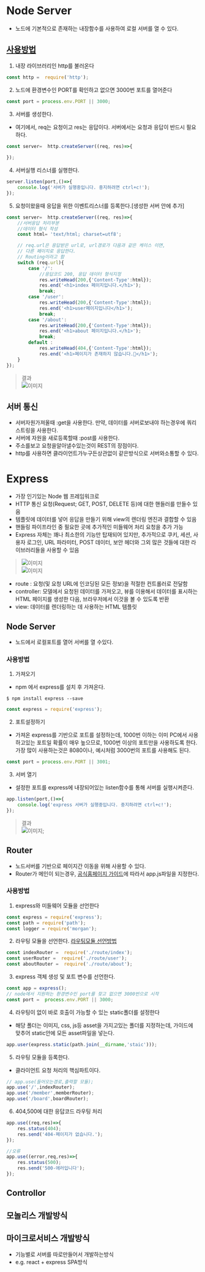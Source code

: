 # Node Server
* 노드에 기본적으로 존재하는 내장함수를 사용하여 로컬 서버를 열 수 있다.
## [사용방법](/server01.js)
1. 내장 라이브러리인 http를 불러온다 
```javascript
const http =  require('http');
```
2. 노드에 환경변수인 PORT를 확인하고 없으면 3000번 포트를 열어준다
```javascript
const port = process.env.PORT || 3000;
```

3. 서버를 생성한다.
* 여기에서, req는 요청이고 res는 응답이다. 서버에서는 요청과 응답이 반드시 필요하다. 
```javascript
const server=  http.createServer((req, res)=>{
    
});
```

4. 서버실행 리스너를 실행한다.
```javascript
server.listen(port,()=>{
    console.log('서버가 실행중입니다. 중지하려면 ctrl+c!');
});
```

5. 요청이왔을때 응답을 위한 이벤트리스너를 등록한다.[생성한 서버 안에 추가]
```javascript
const server=  http.createServer((req, res)=>{
    //서버응답 처리부분
    //데이터 형식 작성
    const html= 'text/html; charset=utf8';

    // req.url은 응답받은 url로, url경로가 다음과 같은 케이스 이면,
    // 다른 페이지로 응답한다.
    // Routing이라고 함
    switch (req.url){
        case '/':
            //응답코드 200, 응답 데이터 형식지정
            res.writeHead(200,{'Content-Type':html});
            res.end('<h1>index 페이지입니다.</h1>');
            break;
        case '/user':
            res.writeHead(200,{'Content-Type':html});
            res.end('<h1>user페이지입니다</h1>');
            break;
        case '/about':
            res.writeHead(200,{'Content-Type':html});
            res.end('<h1>about 페이지입니다.</h1>');
            break;
        default :
            res.writeHead(404,{'Content-Type':html});
            res.end('<h1>페이지가 존재하지 않습니다.🙏</h1>');
    }
});

```
> 결과<br>
> ![이미지](./static/img/result0216005.png) <br>

## 서버 통신
* 서버자원가져올때 :get을 사용한다. 만약, 데이터를 서버로보내야 하는경우에 쿼리스트링을 사용한다.
* 서버에 자원을 새로등록할때 :post를 사용한다.
* 주소를보고 요청을알아낼수있는것이 REST의 장점이다.
* http를 사용하면 클라이언트가누구든상관없이 같은방식으로 서버와소통할 수 있다.

# Express
* 가장 인기있는 Node 웹 프레임워크로
*  HTTP 통신 요청(Request; GET, POST, DELETE 등)에 대한 핸들러를 만들수 있음
*  템플릿에 데이터를 넣어 응답을 만들기 위해 view의 렌더링 엔진과 결합할 수 있음
*  핸들링 파이프라인 중 필요한 곳에 추가적인 미들웨어 처리 요청을 추가 가능
*  Express 자체는 꽤나 최소한의 기능만 탑재되어 있지만, 추가적으로 쿠키, 세션, 사용자 로그인, URL 파라미터, POST 데이터, 보안 헤더와 그외 많은 것들에 대한 라이브러리들을 사용할 수 있음
> ![이미지](./static/img/result0216002.png) <br>
> ![이미지](./static/img/result0216003.png)
*  route : 요청(및 요청 URL에 인코딩된 모든 정보)을 적절한 컨트롤러로 전달함
* controller: 모델에서 요청된 데이터를 가져오고, 뷰를 이용해서 데이터를 표시하는 HTML 페이지를 생성한 다음, 브라우저에서 이것을 볼 수 있도록 반환
* view: 데이터를 렌더링하는 데 사용하는 HTML 템플릿

## Node Server
* 노드에서 로컬포트를 열어 서버를 열 수있다.
### 사용방법 
1. 가져오기
* npm 에서 express를 설치 후 가져온다.
```text
$ npm install express --save
```
```javascript
const express = require('express');
```

2. 포트설정하기
* 가져온 express를 기반으로 포트를 설정하는데, 1000번 이하는 이미 PC에서 사용하고있는 포트일 확률이 매우 높으므로, 1000번 이상의 포트만을 사용하도록 한다. 가장 많이 사용하는것은 8080이나, 예시처럼 3000번의 포트를 사용해도 된다.
```javascript
const port = process.env.PORT || 3001;
```

3. 서버 열기 
* 설정한 포트를 express에 내장되어있는 listen함수를 통해 서버를 실행시켜준다.
```javascript
app.listen(port,()=>{
    console.log('express 서버가 실행중입니다. 중지하려면 ctrl+c!');
});
```
>결과<br>
> ![이미지](./static/img/result0216001.png);

## Router
* 노드서버를 기반으로 페이지간 이동을 위해 사용할 수 있다.
* Router가 메인이 되는경우, [공식홈페이지 가이드](https://expressjs.com/)에 따라서 app.js파일을 지정한다.
### 사용방법
1. express와 미들웨어 모듈을 선언한다
```javascript
const express = require('express');
const path = require('path');
const logger = require('morgan');
```

2. 라우팅 모듈을 선언한다. [라우팅모듈 선언방법](#라우팅모듈)
```javascript
const indexRouter =  require('./route/index');
const userRouter =  require('./route/user');
const aboutRouter =  require('./route/about');
```

3. express 객체 생성 및 포트 변수를 선언한다.
```javascript
const app = express();
// node에서 지원하는 환경변수인 port를 찾고 없으면 3000번으로 시작
const port =  process.env.PORT || 3000;
```

4. 라우팅이 없이 바로 호출이 가능할 수 있는 static폴더를 설정한다
* 해당 폴더는 이미지, css, js등 asset을 가지고있는 폴더를 지정하는데, 가이드에 맞추어 static안에 모든 asset파일을 넣는다.
```javascript
app.user(express.static(path.join(__dirname,'staic')));
```

5. 라우팅 모듈을 등록한다.
* 클라이언트 요청 처리의 핵심파트이다.
```javascript
// app.use(들어오는경로,출력할 모듈);
app.use('/',indexRouter);
app.use('/member',memberRouter);
app.use('/board',boardRouter);
```

6. 404,500에 대한 응답코드 라우팅 처리
```javascript
app.use((req,res)=>{
    res.status(404);
    res.send('404-페이지가 없습니다.');
});

//오류
app.use((error,req,res)=>{
    res.status(500);
    res.send('500-에러입니다');
});

```


## Controllor


## 모놀리스 개발방식
## 마이크로서비스 개발방식
* 기능별로 서버를 따로만들어서 개발하는방식
* e.g. react + express SPA방식
